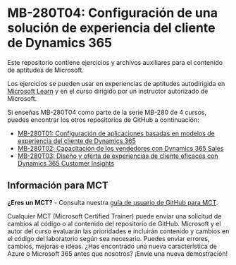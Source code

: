 # MB-280T04: Configuración de una solución de experiencia del cliente de Dynamics 365 

Este repositorio contiene ejercicios y archivos auxiliares para el contenido de aptitudes de Microsoft.

Los ejercicios se pueden usar en experiencias de aptitudes autodirigida en [Microsoft Learn](https://learn.microsoft.com) y en el curso dirigido por un instructor autorizado de Microsoft.

Si enseñas MB-280T04 como parte de la serie MB-280 de 4 cursos, puedes encontrar los otros repositorios de GitHub a continuación:
- [MB-280T01: Configuración de aplicaciones basadas en modelos de experiencia del cliente de Dynamics 365](https://github.com/MicrosoftLearning/MB-280T01-Configure-Dynamics-365-customer-experience-model-driven-apps)
- [MB-280T02: Capacitación de los vendedores con Dynamics 365 Sales](https://github.com/MicrosoftLearning/MB-280T02-Empower-sellers-with-Dynamics-365-Sales-and-Microsoft-365-Copilot-for-Sales)
- [MB-280T03: Diseño y oferta de experiencias de cliente eficaces con Dynamics 365 Customer Insights](https://github.com/MicrosoftLearning/MB-280T03-Design-and-deliver-powerful-customer-experiences-with-Dynamics-365-Customer-Insights)

## Información para MCT

**¿Eres un MCT?** - Consulta nuestra [guía de usuario de GitHub para MCT](https://microsoftlearning.github.io/MCT-User-Guide/).

Cualquier MCT (Microsoft Certified Trainer) puede enviar una solicitud de cambios al código o al contenido del repositorio de GitHub. Microsoft y el autor del curso evaluarán las prioridades e incluirán contenido y cambios en el código del laboratorio según sea necesario. Puedes enviar errores, cambios, mejoras e ideas. ¿Has encontrado una nueva característica de Azure o Microsoft 365 antes que nosotros? ¡Envíe una nueva demostración!
